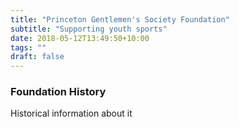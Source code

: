 ```yaml
---
title: "Princeton Gentlemen's Society Foundation"
subtitle: "Supporting youth sports"
date: 2018-05-12T13:49:50+10:00
tags: ""
draft: false
---
```



### Foundation History

Historical information about it

